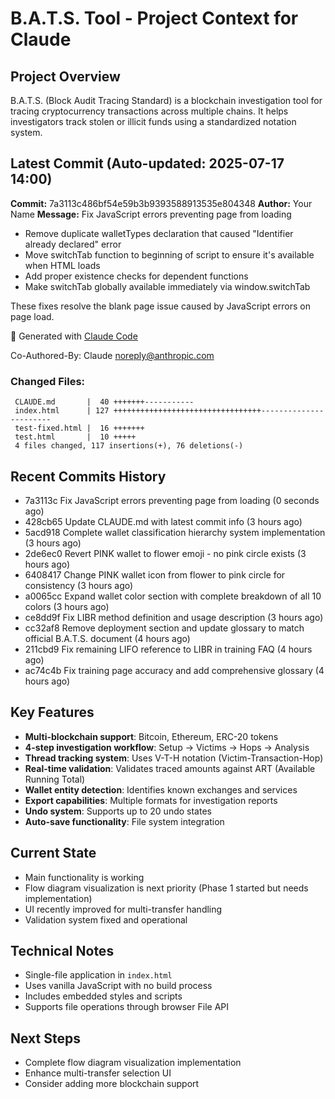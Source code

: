 # B.A.T.S. Tool - Project Context for Claude

## Project Overview
B.A.T.S. (Block Audit Tracing Standard) is a blockchain investigation tool for tracing cryptocurrency transactions across multiple chains. It helps investigators track stolen or illicit funds using a standardized notation system.

## Latest Commit (Auto-updated: 2025-07-17 14:00)

**Commit:** 7a3113c486bf54e59b3b9393588913535e804348
**Author:** Your Name
**Message:** Fix JavaScript errors preventing page from loading

- Remove duplicate walletTypes declaration that caused "Identifier already declared" error
- Move switchTab function to beginning of script to ensure it's available when HTML loads
- Add proper existence checks for dependent functions
- Make switchTab globally available immediately via window.switchTab

These fixes resolve the blank page issue caused by JavaScript errors on page load.

🤖 Generated with [Claude Code](https://claude.ai/code)

Co-Authored-By: Claude <noreply@anthropic.com>

### Changed Files:
```
 CLAUDE.md       |  40 +++++++-----------
 index.html      | 127 +++++++++++++++++++++++++++++++++-----------------------
 test-fixed.html |  16 +++++++
 test.html       |  10 +++++
 4 files changed, 117 insertions(+), 76 deletions(-)
```

## Recent Commits History

- 7a3113c Fix JavaScript errors preventing page from loading (0 seconds ago)
- 428cb65 Update CLAUDE.md with latest commit info (3 hours ago)
- 5acd918 Complete wallet classification hierarchy system implementation (3 hours ago)
- 2de6ec0 Revert PINK wallet to flower emoji - no pink circle exists (3 hours ago)
- 6408417 Change PINK wallet icon from flower to pink circle for consistency (3 hours ago)
- a0065cc Expand wallet color section with complete breakdown of all 10 colors (3 hours ago)
- ce8dd9f Fix LIBR method definition and usage description (3 hours ago)
- cc32af8 Remove deployment section and update glossary to match official B.A.T.S. document (4 hours ago)
- 211cbd9 Fix remaining LIFO reference to LIBR in training FAQ (4 hours ago)
- ac74c4b Fix training page accuracy and add comprehensive glossary (4 hours ago)

## Key Features
- **Multi-blockchain support**: Bitcoin, Ethereum, ERC-20 tokens
- **4-step investigation workflow**: Setup → Victims → Hops → Analysis
- **Thread tracking system**: Uses V-T-H notation (Victim-Transaction-Hop)
- **Real-time validation**: Validates traced amounts against ART (Available Running Total)
- **Wallet entity detection**: Identifies known exchanges and services
- **Export capabilities**: Multiple formats for investigation reports
- **Undo system**: Supports up to 20 undo states
- **Auto-save functionality**: File system integration

## Current State
- Main functionality is working
- Flow diagram visualization is next priority (Phase 1 started but needs implementation)
- UI recently improved for multi-transfer handling
- Validation system fixed and operational

## Technical Notes
- Single-file application in `index.html`
- Uses vanilla JavaScript with no build process
- Includes embedded styles and scripts
- Supports file operations through browser File API

## Next Steps
- Complete flow diagram visualization implementation
- Enhance multi-transfer selection UI
- Consider adding more blockchain support

